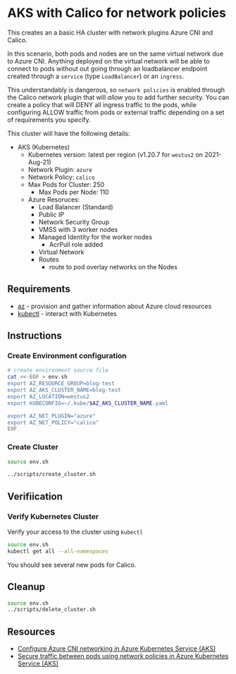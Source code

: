 # AKS with Calico for network policies

This creates an a basic HA cluster with network plugins Azure CNI and Calico.  

In this scenario, both pods and nodes are on the same virtual network due to Azure CNI.  Anything deployed on the virtual network will be able to connect to pods without out going through an loadbalancer endpoint created through a `service` (type `LoadBalancer`) or an `ingress`.

This understandably is dangerous, so `network policies` is enabled through the Calico network plugin that will *allow* you to add further security.  You can create a policy that will DENY all ingress traffic to the pods, while configuring ALLOW traffic from pods or external traffic depending on a set of requirements you specify.

This cluster will have the following details:

* AKS (Kubernetes)
  * Kubernetes version: latest per region (v1.20.7 for `westus2` on 2021-Aug-21)
  * Network Plugin: `azure`
  * Network Policy: `calico`
  * Max Pods for Cluster: 250
    * Max Pods per Node: 110
  * Azure Resoruces:
    * Load Balancer (Standard)
    * Public IP
    * Network Security Group
    * VMSS with 3 worker nodes
    * Managed Identity for the worker nodes
      * AcrPull role added
    * Virtual Network
    * Routes
      * route to pod overlay networks on the Nodes

## Requirements

  * [az](https://docs.microsoft.com/cli/azure/install-azure-cli) - provision and gather information about Azure cloud resources
  * [kubectl](https://kubernetes.io/docs/tasks/tools/) - interact with Kubernetes

## Instructions

### Create Environment configuration

```bash
# create environment source file
cat <<-EOF > env.sh
export AZ_RESOURCE_GROUP=blog-test
export AZ_AKS_CLUSTER_NAME=blog-test
export AZ_LOCATION=westus2
export KUBECONFIG=~/.kube/$AZ_AKS_CLUSTER_NAME.yaml

export AZ_NET_PLUGIN="azure"
export AZ_NET_POLICY="calico"
EOF
```

### Create Cluster

```bash
source env.sh

../scripts/create_cluster.sh
```

## Verifiication

### Verify Kubernetes Cluster

Verify your access to the cluster using `kubectl`

```bash
source env.sh
kubectl get all --all-namespaces
```

You should see several new pods for Calico.

## Cleanup

```bash
source env.sh
../scripts/delete_cluster.sh
```

## Resources

* [Configure Azure CNI networking in Azure Kubernetes Service (AKS)](https://docs.microsoft.com/en-us/azure/aks/configure-azure-cni)
* [Secure traffic between pods using network policies in Azure Kubernetes Service (AKS)](https://docs.microsoft.com/en-us/azure/aks/use-network-policies)
